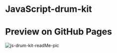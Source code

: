 # JavaScript-drum-kit
# Preview on GitHub Pages
![js-drum-kit-readMe-pic](https://user-images.githubusercontent.com/100459446/206229773-0ec06a46-a40b-4d8e-a178-4f99b44301f2.png)
